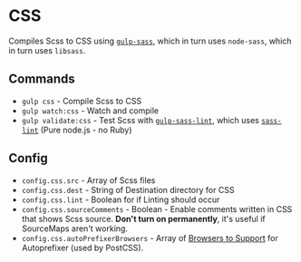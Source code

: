 # CSS

Compiles Scss to CSS using [`gulp-sass`](https://github.com/dlmanning/gulp-sass), which in turn uses `node-sass`, which in turn uses `libsass`. 

## Commands

- `gulp css` - Compile Scss to CSS
- `gulp watch:css` - Watch and compile
- `gulp validate:css` - Test Scss with [`gulp-sass-lint`](https://github.com/sasstools/gulp-sass-lint), which uses [`sass-lint`](https://github.com/sasstools/sass-lint) (Pure node.js - no Ruby)

## Config

- `config.css.src` - Array of Scss files
- `config.css.dest` - String of Destination directory for CSS
- `config.css.lint` - Boolean for if Linting should occur
- `config.css.sourceComments` - Boolean - Enable comments written in CSS that shows Scss source. **Don't turn on permanently**, it's useful if SourceMaps aren't working.
- `config.css.autoPrefixerBrowsers` - Array of [Browsers to Support](https://github.com/ai/browserslist#queries) for Autoprefixer (used by PostCSS).
